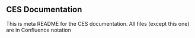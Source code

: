 CES Documentation
-----------------
This is meta README for the CES documentation. All files (except this one) are in Confluence notation

